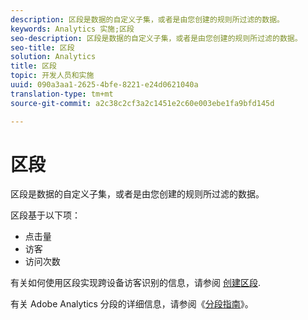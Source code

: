 ```yaml
---
description: 区段是数据的自定义子集，或者是由您创建的规则所过滤的数据。
keywords: Analytics 实施;区段
seo-description: 区段是数据的自定义子集，或者是由您创建的规则所过滤的数据。
seo-title: 区段
solution: Analytics
title: 区段
topic: 开发人员和实施
uuid: 090a3aa1-2625-4bfe-8221-e24d0621040a
translation-type: tm+mt
source-git-commit: a2c38c2cf3a2c1451e2c60e003ebe1fa9bfd145d

---
```



# 区段

区段是数据的自定义子集，或者是由您创建的规则所过滤的数据。

区段基于以下项：

* 点击量
* 访客
* 访问次数

有关如何使用区段实现跨设备访客识别的信息，请参阅 [创建区段](../../implement/js-implementation/xdevice-visid/segments.md#concept_77F0A880A6BA4A919A233DAF9D0D6FB5).

有关 Adobe Analytics 分段的详细信息，请参阅《[分段指南](https://marketing.adobe.com/resources/help/en_US/analytics/segment/)》。
